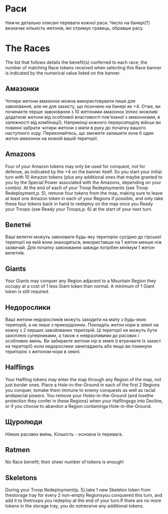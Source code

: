 # Раси

Нижче детально описані переваги кожної раси. Число на банері(?) визначає кількість жетонів, які отримує гравець, обравши расу.

# The Races

The list that follows details the benefit(s) conferred to each race; the number of matching Race tokens received when selecting this Race banner is indicated by the numerical value listed on the banner.

## Амазонки

Чотири жетони амазонок можна використовувати лише для завоювання, але не для захисту, що познчено на банері як +4. Отже, ви починаєте перше завоювання з 10 жетонами амазонок (плюс можливі додаткові жетони від особливої властивості пов'язаної з амазонками, в залежності від комбінації). Наприкінці кожного перерозподілу військ ви повинні забрати чотири жетони з мапи в руку до початку вашого наступного ходу. Переконайтесь, що зможете залишити хоча б один жетон амазонок на кожній вашій території.

## Amazons

Four  of  your  Amazon  tokens  may  only  be used  for  conquest,  not  for  defense,  as indicated by the +4 on the banner itself. So you start your initial turn with 10 Amazon tokens (plus any additional ones that maybe granted to you by the Special Power associated with the Amazons, depending on your combo). At the end of each of your Troop Redeployments (see Troop Redeployment,p. 5), remove four tokens from the map, making sure to leave at least one Amazon token in each of your Regions if possible, and only take these four tokens back in hand to redeploy on the map once you Ready your Troops (see Ready your Troops,p. 6) at the start of your next turn.

## Велетні

Ваші велетні можуть завоювати будь-яку територію сусідню до гірської території на якій вони знаходяться, використавши  на 1 жетон менше ніж зазвичай. Для початку завоювання завжди потрібен мінімум 1 жетон велетнів.

## Giants

Your   Giants   may   conquer   any Region  adjacent  to  a  Mountain Region they occupy at a cost of 1 less Giant token than normal. A minimum of 1 Giant token is still required.

## Недорослики

Ваші жетони недоросликів можуть заходити на мапу з будь-яких територій, а не лише з прикордонних. Покладіть жетон нори в землі на кожну з 2 перших завойованих територій. Ці тереторії не можуть бути захоплені суперниками, а також є невразливими до расових і особливих вмінь. Ви забираєте жетони нір в землі (і втрачаєте їх захист на території) коли недорослики занепадають або якщо ви покинули територію з жетоном нори в землі.

## Halflings

Your  Halfling  tokens  may  enter  the  map through any Region  of  the  map,  not  just border ones. Place a Hole-in-the-Ground in each of the first 2 Regions you conquer, tomake them immune to enemy conquests as well as racial andspecial powers. You remove your Holes-in-the-Ground (and losethe protection they confer in these Regions) when your Halflingsgo into Decline, or if you choose to abandon a Region containinga Hole-in-the-Ground.

## Щуролюди

Ніяких расових вмінь. Кількість - основна їх перевага.

## Ratmen

No  Race  benefit;  their  sheer  number  of tokens is enough!

## Skeletons

During  your  Troop  Redeployment(p.  5),take  1  new  Skeleton  token  from  thestorage tray for every 2 non-empty Regionsyou conquered this turn, and add it to thetroops you redeploy at the end of your turn.If  there  are  no  more  tokens  in  the  storage  tray,  you  do  notreceive any additional tokens.
